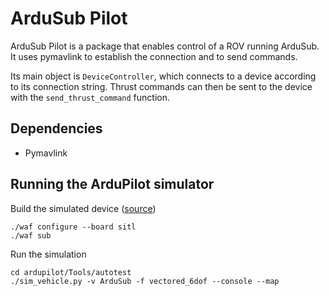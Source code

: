 # ArduSub Pilot

ArduSub Pilot is a package that enables control of a ROV running ArduSub. It uses pymavlink to establish the connection and to send commands.

Its main object is `DeviceController`, which connects to a device according to its connection string. Thrust commands can then be sent to the device with the `send_thrust_command` function.

## Dependencies

* Pymavlink


## Running the ArduPilot simulator

Build the simulated device ([source](https://github.com/ArduPilot/ardupilot/blob/master/BUILD.md))

```
./waf configure --board sitl
./waf sub
```

Run the simulation

```
cd ardupilot/Tools/autotest
./sim_vehicle.py -v ArduSub -f vectored_6dof --console --map 
```



